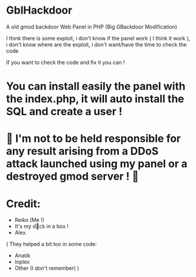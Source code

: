 # GblHackdoor
A old gmod backdoor Web Panel in PHP (Big GBackdoor Modification)

I think there is some exploit, i don't know if the panel work ( I think it work ), i don't know where are the exploit, i don't want/have the time to check the code

If you want to check the code and fix it you can !

# You can install easily the panel with the index.php, it will auto install the SQL and create a user !

# 🚫  I'm not to be held responsible for any result arising from a DDoS attack launched using my panel or a destroyed gmod server ! 🚫

# Credit:
- Reiko (Me !)
- It's my d🦆ck in a box !
- Alex.

(
They helped a bit too in some code:
- Anatik
- Inplex
- Other (I don't remember)
)
